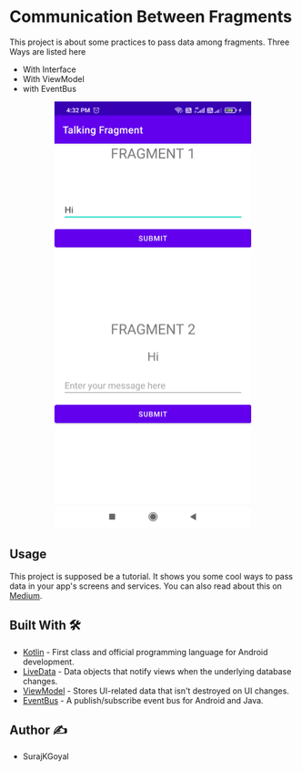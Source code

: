 # Communication Between Fragments

This project is about some practices to pass data among fragments. Three Ways are listed here
- With Interface
- With ViewModel
- with EventBus
<p align="center">
<img src="extras/talking_fragment.gif"/>
</p>


## Usage

This project is supposed be a tutorial. It shows you some cool ways to pass data in your app's screens and services. You can also read about this on [Medium](https://surajkgoyal.medium.com/communication-between-fragments-ed5f006268a7).

## Built With 🛠

- [Kotlin](https://kotlinlang.org/) - First class and official programming language for Android development.
- [LiveData](https://developer.android.com/topic/libraries/architecture/livedata) - Data objects that notify views when the underlying database changes.
- [ViewModel](https://developer.android.com/topic/libraries/architecture/viewmodel) - Stores UI-related data that isn't destroyed on UI changes. 
- [EventBus](https://github.com/greenrobot/EventBus) - A publish/subscribe event bus for Android and Java.

## Author ✍️

- SurajKGoyal
